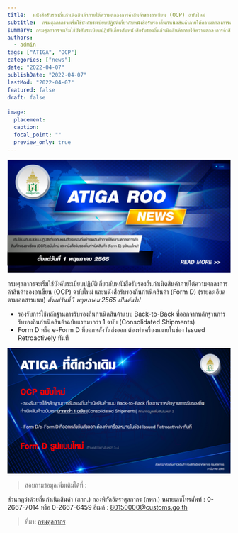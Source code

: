 ```yaml
---
title:  หนังสือรับรองถิ่นกำเนิดสินค้าภายใต้ความตกลงการค้าสินค้าของอาเซียน (OCP) ฉบับใหม่ 
subtitle:  กรมศุลกากรจะเริ่มใช้บังคับระเบียบปฏิบัติเกี่ยวกับหนังสือรับรองถิ่นกำเนิดสินค้าภายใต้ความตกลงการค้าสินค้าของอาเซียน (OCP) ฉบับใหม่    
summary: กรมศุลกากรจะเริ่มใช้บังคับระเบียบปฏิบัติเกี่ยวกับหนังสือรับรองถิ่นกำเนิดสินค้าภายใต้ความตกลงการค้าสินค้าของอาเซียน (OCP) ฉบับใหม่  และหนังสือรับรองถิ่นกำเนิดสินค้า (Form D)
authors: 
  - admin
tags: ["ATIGA", "OCP"]
categories: ["news"]
date: "2022-04-07"
publishDate: "2022-04-07"
lastMod: "2022-04-07"
featured: false
draft: false

image:
  placement:
  caption:
  focal_point: ""
  preview_only: true
---  
```


![](featured.png)

กรมศุลกากรจะเริ่มใช้บังคับระเบียบปฏิบัติเกี่ยวกับหนังสือรับรองถิ่นกำเนิดสินค้าภายใต้ความตกลงการค้าสินค้าของอาเซียน (OCP) ฉบับใหม่  และหนังสือรับรองถิ่นกำเนิดสินค้า (Form D) (รายละเอียดตามเอกสารแนบ) *ตั้งแต่วันที่ 1 พฤษภาคม 2565 เป็นต้นไป*

- รองรับการใช้หลักฐานการรับรองถิ่นกำเนิดสินค้าแบบ Back-to-Back ที่ออกจากหลักฐานการรับรองถิ่นกำเนิดสินค้าฉบับแรกมากว่า 1 ฉบับ (Consolidated Shipments)
- Form D หรือ e-Form D ที่ออกหลังวันส่งออก ต้องทำเครื่องหมายในช่อง Issued Retroactively ทันที


 ![](img-01.png)

> สอบถามข้อมูลเพิ่มเติมได้ที่ : 

ส่วนกฎว่าด้วยถิ่นกำเนิดสินค้า (สกก.) กองพิกัดอัตราศุลกากร (กพก.)
หมายเลขโทรศัพท์ : 0-2667-7014 หรือ 0-2667-6459
อีเมล์ : 80150000@customs.go.th


> ที่มา: [กรมศุลกากร](https://www.customs.go.th/cont_strc_simple_with_date.php?current_id=142329324147505f46464b4a464b4b)